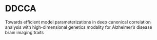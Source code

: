 # DDCCA
Towards efficient model parameterizations in deep canonical correlation analysis with high-dimensional genetics modality for Alzheimer’s disease brain imaging traits
